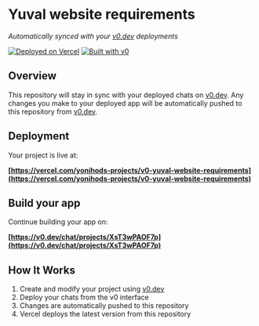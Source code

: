 # Yuval website requirements

*Automatically synced with your [v0.dev](https://v0.dev) deployments*

[![Deployed on Vercel](https://img.shields.io/badge/Deployed%20on-Vercel-black?style=for-the-badge&logo=vercel)](https://vercel.com/yonihods-projects/v0-yuval-website-requirements)
[![Built with v0](https://img.shields.io/badge/Built%20with-v0.dev-black?style=for-the-badge)](https://v0.dev/chat/projects/XsT3wPAOF7p)

## Overview

This repository will stay in sync with your deployed chats on [v0.dev](https://v0.dev).
Any changes you make to your deployed app will be automatically pushed to this repository from [v0.dev](https://v0.dev).

## Deployment

Your project is live at:

**[https://vercel.com/yonihods-projects/v0-yuval-website-requirements](https://vercel.com/yonihods-projects/v0-yuval-website-requirements)**

## Build your app

Continue building your app on:

**[https://v0.dev/chat/projects/XsT3wPAOF7p](https://v0.dev/chat/projects/XsT3wPAOF7p)**

## How It Works

1. Create and modify your project using [v0.dev](https://v0.dev)
2. Deploy your chats from the v0 interface
3. Changes are automatically pushed to this repository
4. Vercel deploys the latest version from this repository